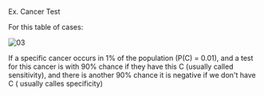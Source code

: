 Ex. Cancer Test

For this table of cases:

![03](https://user-images.githubusercontent.com/91827137/165289898-50a96c19-5e95-4e87-a02f-954032ca972a.PNG)

If a specific cancer occurs in 1% of the population (P(C) = 0.01), and a test for this cancer is with 90% chance if they have this C (usually called sensitivity), and there is another 90% chance it is negative if we don't have C ( usually calles specificity)
